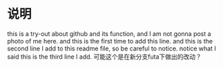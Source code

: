 # 说明
this is a try-out about github and its function, and I am not gonna post a photo of me here.
and this is the first time to add this line.
and this is the second line I add to this readme file, so be careful to notice.
notice what I said this is the third line I add.
可能这个是在新分支futa下做出的改动？